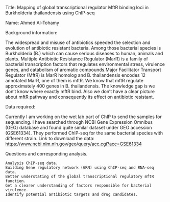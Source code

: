 

Title: Mapping of global transcriptional regulator MftR binding loci in Burkholderia thailandensis using ChIP-seq

Name: Ahmed Al-Tohamy

Background information:

The widespread and misuse of antibiotics speeded the selection and evolution of antibiotic resistant bacteria. Among those bacterial species is Burkholderia (B.) which can cause serious diseases to human, animals and plants. Multiple Antibiotic Resistance Regulator (MarR) is a family of bacterial transcription factors that regulates environmental stress, virulence genes, and catabolism of aromatic compounds.Major Facilitator Transport Regulator (MftR) is MarR homolog and B. thailandensis encodes 12 annotated MarR, one of them is mftR. We know that mftR regulate approximately 400 genes in B. thailandensis. The knowledge gap is we don’t know where exactly mftR bind. Also we don’t have a clear picture about mftR pathway and consequently its effect on antibiotic resistant.

Data required:

Currently I am working on the wet lab part of ChIP to send the samples for sequencing. I have searched through NCBI Gene Expression Omnibus (GEO) database and found quite similar dataset under GEO accession (GSE61334). They performed ChIP-seq for the same bacterial species with different strain. Link to download the data: https://www.ncbi.nlm.nih.gov/geo/query/acc.cgi?acc=GSE61334

Questions and corresponding analysis.

    Analysis ChIP-seq data.
    Building Gene regulatory network (GRN) using ChIP-seq and RNA-seq data.
    Better understating of the global transcriptional regulatory mftR function.
    Get a clearer understanding of factors responsible for bacterial virulence.
    Identify potential antibiotic targets and drug candidates.


